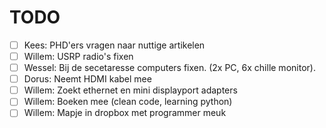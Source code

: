 # TODO #

- [ ] Kees: PHD'ers vragen naar nuttige artikelen
- [ ] Willem: USRP radio's fixen
- [ ] Wessel: Bij de secetaresse computers fixen. (2x PC, 6x chille monitor).
- [ ] Dorus: Neemt HDMI kabel mee
- [ ] Willem: Zoekt ethernet en mini displayport adapters
- [ ] Willem: Boeken mee (clean code, learning python)
- [ ] Willem: Mapje in dropbox met programmer meuk
